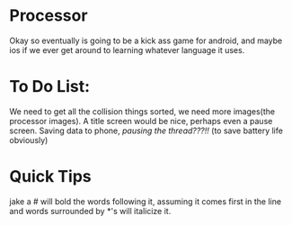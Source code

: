 # Processor
Okay so eventually is going to be a kick ass game for android, and maybe ios if we ever get around to learning whatever language it uses.

# To Do List: 
We need to get all the collision things sorted, we need more images(the processor images). A title screen would be nice, perhaps even a pause screen. Saving data to phone, *pausing the thread???!!* (to save battery life obviously)

# Quick Tips 
jake a # will bold the words following it, assuming it comes first in the line and words surrounded by *'s  will italicize it. 
